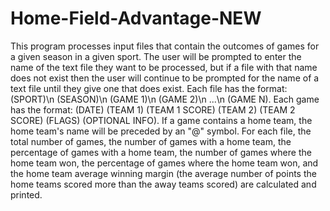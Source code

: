 # Home-Field-Advantage-NEW
This program processes input files that contain the outcomes of games for a given season in a given sport. The user will be prompted to enter the name of the text file they want to be processed, but if a file with that name does not exist then the user will continue to be prompted for the name of a text file until they give one that does exist. Each file has the format: (SPORT)\n (SEASON)\n (GAME 1)\n (GAME 2)\n ...\n (GAME N). Each game has the format: (DATE) (TEAM 1) (TEAM 1 SCORE) (TEAM 2) (TEAM 2 SCORE) (FLAGS) (OPTIONAL INFO). If a game contains a home team, the home team's name will be preceded by an "@" symbol. For each file, the total number of games, the number of games with a home team, the percentage of games with a home team, the number of games where the home team won, the percentage of games where the home team won, and the home team average winning margin (the average number of points the home teams scored more than the away teams scored) are calculated and printed.
